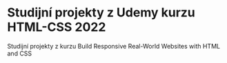 # Studijní projekty z Udemy kurzu HTML-CSS 2022
Studijní projekty z kurzu Build Responsive Real-World Websites with HTML and CSS
